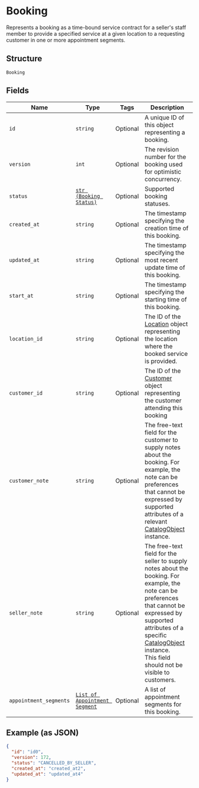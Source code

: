 
# Booking

Represents a booking as a time-bound service contract for a seller's staff member to provide a specified service
at a given location to a requesting customer in one or more appointment segments.

## Structure

`Booking`

## Fields

| Name | Type | Tags | Description |
|  --- | --- | --- | --- |
| `id` | `string` | Optional | A unique ID of this object representing a booking. |
| `version` | `int` | Optional | The revision number for the booking used for optimistic concurrency. |
| `status` | [`str (Booking Status)`](/doc/models/booking-status.md) | Optional | Supported booking statuses. |
| `created_at` | `string` | Optional | The timestamp specifying the creation time of this booking. |
| `updated_at` | `string` | Optional | The timestamp specifying the most recent update time of this booking. |
| `start_at` | `string` | Optional | The timestamp specifying the starting time of this booking. |
| `location_id` | `string` | Optional | The ID of the [Location](#type-location) object representing the location where the booked service is provided. |
| `customer_id` | `string` | Optional | The ID of the [Customer](#type-Customer) object representing the customer attending this booking |
| `customer_note` | `string` | Optional | The free-text field for the customer to supply notes about the booking. For example, the note can be preferences that cannot be expressed by supported attributes of a relevant [CatalogObject](#type-CatalogObject) instance. |
| `seller_note` | `string` | Optional | The free-text field for the seller to supply notes about the booking. For example, the note can be preferences that cannot be expressed by supported attributes of a specific [CatalogObject](#type-CatalogObject) instance.<br>This field should not be visible to customers. |
| `appointment_segments` | [`List of Appointment Segment`](/doc/models/appointment-segment.md) | Optional | A list of appointment segments for this booking. |

## Example (as JSON)

```json
{
  "id": "id0",
  "version": 172,
  "status": "CANCELLED_BY_SELLER",
  "created_at": "created_at2",
  "updated_at": "updated_at4"
}
```

